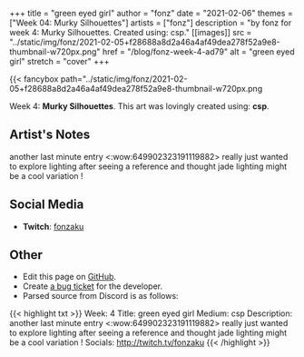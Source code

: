 +++
title =       "green eyed girl"
author =      "fonz"
date =        "2021-02-06"
themes =      ["Week 04: Murky Silhouettes"]
artists =     ["fonz"]
description = "by fonz for week 4: Murky Silhouettes. Created using: csp."
[[images]]
              src = "../static/img/fonz/2021-02-05+f28688a8d2a46a4af49dea278f52a9e8-thumbnail-w720px.png"
              href = "/blog/fonz-week-4-ad79"
              alt = "green eyed girl"
              stretch = "cover"
+++


{{< fancybox path="../static/img/fonz/2021-02-05+f28688a8d2a46a4af49dea278f52a9e8-thumbnail-w720px.png

Week 4: **Murky Silhouettes**. This art was lovingly created using: **csp**.

## Artist's Notes

another last minute entry  <:wow:649902323191119882>  really just wanted to explore lighting after seeing a reference and thought jade lighting might be a cool variation !

## Social Media

- **Twitch**: <a href='https://twitch.tv/fonzaku' target='_blank'>fonzaku</a>

## Other

- Edit this page on [GitHub](https://github.com/teaminkling/web-refresh/edit/main/content/blog/fonz-week-4-ad79.md).
- Create [a bug ticket](https://github.com/teaminkling/web-refresh/issues/new?assignees=&labels=bug&template=problem-report.md&title=) for the developer.
- Parsed source from Discord is as follows:

{{< highlight txt >}}
Week: 4
Title: green eyed girl
Medium: csp
Description: another last minute entry  <:wow:649902323191119882>  really just wanted to explore lighting after seeing a reference and thought jade lighting might be a cool variation !
Socials: http://twitch.tv/fonzaku
{{< /highlight >}}